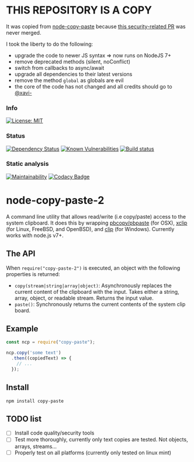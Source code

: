 THIS REPOSITORY IS A COPY
=========================


It was copied from [node-copy-paste](https://github.com/xavi-/node-copy-paste) because [this security-related PR](https://github.com/xavi-/node-copy-paste/pull/64) was never merged.

I took the liberty to do the following:
- upgrade the code to newer JS syntax => now runs on NodeJS 7+
- remove deprecated methods (silent, noConflict)
- switch from callbacks to async/await
- upgrade all dependencies to their latest versions
- remove the method `global` as globals are evil
- the core of the code has not changed and all credits should go to [@xavi-](https://github.com/xavi-)

### Info

[![License: MIT](https://img.shields.io/badge/License-MIT-yellow.svg)](https://opensource.org/licenses/MIT)

### Status

[![Dependency Status](https://david-dm.org/quilicicf/node-copy-paste-2.svg)](https://david-dm.org/quilicicf/node-copy-paste-2)
[![Known Vulnerabilities](https://snyk.io/test/github/quilicicf/node-copy-paste-2/badge.svg)](https://snyk.io/test/github/quilicicf/node-copy-paste-2)
[![Build status](https://travis-ci.org/quilicicf/node-copy-paste-2.svg?branch=master)](https://travis-ci.org/quilicicf/node-copy-paste-2/builds)

### Static analysis

[![Maintainability](https://api.codeclimate.com/v1/badges/2bf960c70aaa4b2cd265/maintainability)](https://codeclimate.com/github/quilicicf/node-copy-paste-2/maintainability)
[![Codacy Badge](https://api.codacy.com/project/badge/Grade/35066131d7674dd48c450305faabd632)](https://www.codacy.com/app/quilicicf/node-copy-paste-2?utm_source=github.com&amp;utm_medium=referral&amp;utm_content=quilicicf/node-copy-paste-2&amp;utm_campaign=Badge_Grade)

# node-copy-paste-2

A command line utility that allows read/write (i.e copy/paste) access to the system clipboard.  It does this by wrapping [pbcopy/pbpaste](https://developer.apple.com/library/mac/#documentation/Darwin/Reference/Manpages/man1/pbcopy.1.htmlhttps://coderwall.com/p/osbzzq/copy-files-to-clipboard-using-command-line-on-osx) (for OSX), [xclip](https://github.com/astrand/xclip) (for Linux, FreeBSD, and OpenBSD), and [clip](https://www.labnol.org/software/copy-command-output-to-clipboard/2506/) (for Windows). Currently works with node.js v7+.

## The API

When `require("copy-paste-2")` is executed, an object with the following properties is returned:

- `copy(stream|string|array|object)`: Asynchronously replaces the current content of the clipboard with the input. Takes either a string, array, object, or readable stream. Returns the input value.
- `paste()`: Synchronously returns the current contents of the system clip board.

## Example

```js
const ncp = require("copy-paste");

ncp.copy('some text')
  .then((copiedText) => {
    // ...
  });
```

## Install

```
npm install copy-paste
```

## TODO list

- [ ] Install code quality/security tools
- [ ] Test more thoroughly, currently only text copies are tested. Not objects, arrays, streams...
- [ ] Properly test on all platforms (currently only tested on linux mint)
